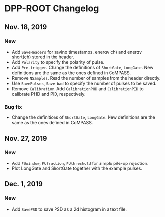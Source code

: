 # DPP-ROOT Changelog

## Nov. 18, 2019
### New
- Add `SaveHeaders` for saving timestamps, energy(ch) and energy short(ch) stored in the header.
- Add `Polarity` to specify the polarity of pulse. 
- Add `Pre-trigger`. Change the definitions of `ShortGate`, `LongGate`. New definitions are the same as the ones defined in CoMPASS.
- Remove `NSamples`. Read the number of samples from the header directly.
- Use `SavePulses`, `Save bad` to specify the number of pulses to be saved.
- Remove `Calibration`. Add `CalibrationPHD` and `CalibrationPID` to calibrate PHD and PID, respectively.
### Bug fix
- Change the definitions of `ShortGate`, `LongGate`. New definitions are the same as the ones defined in CoMPASS.

## Nov. 27, 2019
### New
- Add `PUwindow`, `PUfraction`, `PUthreshold` for simple pile-up rejection. 
- Plot LongGate and ShortGate together with the example pulses.

## Dec. 1, 2019
### New
- Add `SavePSD` to save PSD as a 2d histogram in a text file.
